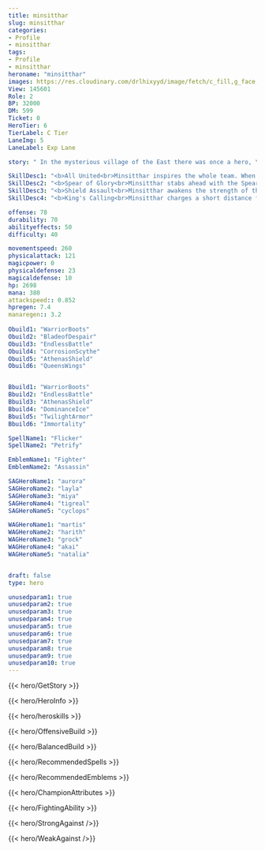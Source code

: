 ```yaml
---
title: minsitthar
slug: minsitthar
categories: 
- Profile 
- minsitthar
tags: 
- Profile
- minsitthar
heroname: "minsitthar"
images: https://res.cloudinary.com/drlhixyyd/image/fetch/c_fill,g_face,f_auto/https://cdn2-build.mobagenie.my.id/p/images/banner/full/minsitthar.jpg
View: 145601 
Role: 2 
BP: 32000
DM: 599 
Ticket: 0 
HeroTier: 6 
TierLabel: C Tier 
LaneImg: 5
LaneLabel: Exp Lane 

story: " In the mysterious village of the East there was once a hero, \"Holy Spear\" Minsitthar, who had saved his kingdom from danger. He was once the Prince of Mahar Pura and served in the Forces from his youth. After adulthood he was respectfully called one of the \"Four Great Generals\" of Mahar Pura with his remarkable achievements. Minsitthar was invincible in wars, which earned the trust of the King and his people. They deeply believed that Minsitthar would be the King after his Father. Perseverant and courageous as he might be, yet he couldn\'t avoid falling for an unacceptable love, and it enraged his Father and dried out all the trust and expectation towards his son. Minsitthar knew that he had made an unrecoverable mistake and fled out of the Palace in the dark night with his servants. "

SkillDesc1: "<b>All United<br>Minsitthar inspires the whole team. When teammates slay enemy heroes, he obtains extra 60 Gold wherever he is; whenever Minsitthar himself slay enemies, all his teammates obtain extra 15 Gold."   
SkillDesc2: "<b>Spear of Glory<br>Minsitthar stabs ahead with the Spear of Glory, dealing 175<font color='#D58E1F'>( +180% Extra Physical ATK)</font> <font color='#C53535'>(Physical Damage)</font> to all enemies along the way. When pulling back the spear, he will also pull toward himself the first enemy the spear hits, dealing 150<font color='#D58E1F'>( +80% Extra Physical ATK)</font> <font color='#C53535'>(Physical Damage)</font> and knocks the target back."   
SkillDesc3: "<b>Shield Assault<br>Minsitthar awakens the strength of the shield and releases the power within forward. The power explodes upon hitting the first enemy unit and deals 300<font color='#D58E1F'>( +160% Extra Physical ATK)</font> <font color='#C53535'>(Physical Damage)</font> to all enemies in the area. Meanwhile, he obtains 200<font color='#D58E1F'>( +100% Total Physical ATK)</font> Shield and increases 20% Movement Speed immediately. The first enemy will be stunned for 1s and the other enemies will be knocked back."   
SkillDesc4: "<b>King's Calling<br>Minsitthar charges a short distance forward and calls 4 Royal Guards to form a field and fight together with him. Each attack of Royal Guards deals <font color='#D58E1F'>( +70% Total Physical ATK)</font> <font color='#C53535'>(Physical Damage)</font>. The Royal Guards cannot move, but they'll attack enemies in the field first. When staying in the area, Minsitthar gains 30 Physical and Magic Defense. Enemies in the field are slowed by 20% and cannot use directional Blink skills. "  

offense: 78 
durability: 70 
abilityeffects: 50 
difficulty: 40 

movementspeed: 260
physicalattack: 121
magicpower: 0
physicaldefense: 23
magicaldefense: 10
hp: 2698
mana: 380
attackspeed:: 0.852
hpregen: 7.4
manaregen:: 3.2
 
Obuild1: "WarriorBoots"  
Obuild2: "BladeofDespair" 
Obuild3: "EndlessBattle" 
Obuild4: "CorrosionScythe" 
Obuild5: "AthenasShield" 
Obuild6: "QueensWings" 


Bbuild1: "WarriorBoots"  
Bbuild2: "EndlessBattle" 
Bbuild3: "AthenasShield" 
Bbuild4: "DominanceIce" 
Bbuild5: "TwilightArmor" 
Bbuild6: "Immortality" 

SpellName1: "Flicker" 
SpellName2: "Petrify"   

EmblemName1: "Fighter" 
EmblemName2: "Assassin"    

SAGHeroName1: "aurora"
SAGHeroName2: "layla"
SAGHeroName3: "miya"
SAGHeroName4: "tigreal"
SAGHeroName5: "cyclops"

WAGHeroName1: "martis"
WAGHeroName2: "harith"
WAGHeroName3: "grock"
WAGHeroName4: "akai"
WAGHeroName5: "natalia"


draft: false
type: hero

unusedparam1: true
unusedparam2: true
unusedparam3: true
unusedparam4: true
unusedparam5: true
unusedparam6: true
unusedparam7: true
unusedparam8: true
unusedparam9: true
unusedparam10: true
---
```



{{< hero/GetStory >}}

{{< hero/HeroInfo >}}
 
{{< hero/heroskills >}}

{{< hero/OffensiveBuild >}} 

{{< hero/BalancedBuild >}}


{{< hero/RecommendedSpells >}}  

{{< hero/RecommendedEmblems >}}   


{{< hero/ChampionAttributes >}}


{{< hero/FightingAbility >}}

{{< hero/StrongAgainst />}}

{{< hero/WeakAgainst />}}
